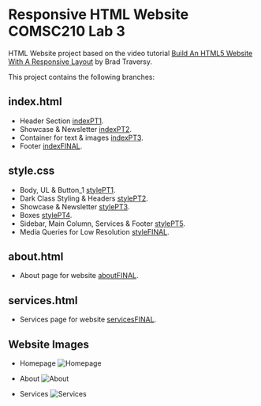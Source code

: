 # Responsive HTML Website COMSC210 Lab 3

HTML Website project based on the video tutorial [Build An HTML5 Website With A Responsive Layout](https://www.youtube.com/watch?v=Wm6CUkswsNw&feature=youtu.be) by Brad Traversy.

This project contains the following branches:

## index.html
- Header Section [indexPT1](https://github.com/joshfarias/COMSC210/blob/indexPT1/HTML/jf-lab3-html-website/index.html).
- Showcase & Newsletter [indexPT2](https://github.com/joshfarias/COMSC210/blob/indexPT2/HTML/jf-lab3-html-website/index.html).
- Container for text & images [indexPT3](https://github.com/joshfarias/COMSC210/blob/indexPT3/HTML/jf-lab3-html-website/index.html).
- Footer [indexFINAL](https://github.com/joshfarias/COMSC210/blob/indexFINAL/HTML/jf-lab3-html-website/index.html).

## style.css
- Body, UL & Button_1 [stylePT1](https://github.com/joshfarias/COMSC210/blob/stylePT1/HTML/jf-lab3-html-website/css/style.css).
- Dark Class Styling & Headers [stylePT2](https://github.com/joshfarias/COMSC210/blob/stylePT2/HTML/jf-lab3-html-website/css/style.css).
- Showcase & Newsletter [stylePT3](https://github.com/joshfarias/COMSC210/blob/stylePT3/HTML/jf-lab3-html-website/css/style.css).
- Boxes [stylePT4](https://github.com/joshfarias/COMSC210/blob/stylePT4/HTML/jf-lab3-html-website/css/style.css).
- Sidebar, Main Column, Services & Footer [stylePT5](https://github.com/joshfarias/COMSC210/blob/stylePT5/HTML/jf-lab3-html-website/css/style.css).
- Media Queries for Low Resolution [styleFINAL](https://github.com/joshfarias/COMSC210/blob/styleFINAL/HTML/jf-lab3-html-website/css/style.css).

## about.html
- About page for website [aboutFINAL](https://github.com/joshfarias/COMSC210/blob/aboutFINAL/HTML/jf-lab3-html-website/about.html).

## services.html
- Services page for website [servicesFINAL](https://github.com/joshfarias/COMSC210/blob/servicesFINAL/HTML/jf-lab3-html-website/services.html).

## Website Images
- Homepage
![Homepage](https://i.imgur.com/jQtNOD3.png)

- About
![About](https://i.imgur.com/1c1QI0y.png)

- Services
![Services](https://i.imgur.com/0N4z9GU.png)
